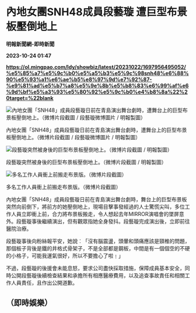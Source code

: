 # 內地女團SNH48成員段藝璇 遭巨型布景板壓倒地上
**明報新聞網-即時新聞**

**2023-10-24 01:47**

**https://ol.mingpao.com/ldy/showbiz/latest/20231022/1697956495052/%e5%85%a7%e5%9c%b0%e5%a5%b3%e5%9c%98snh48%e6%88%90%e5%93%a1%e6%ae%b5%e8%97%9d%e7%92%87-%e9%81%ad%e5%b7%a8%e5%9e%8b%e5%b8%83%e6%99%af%e6%9d%bf%e5%a3%93%e5%80%92%e5%9c%b0%e4%b8%8a%22%20target=%22blank**

![內地女團「SNH48」成員段藝璇日前在青島演出舞台劇時，遭舞台上的巨型布景板壓倒地上。（微博片段截圖 / 段藝璇微博圖片 / 明報製圖）](https://fs.mingpao.com/ldy/20231022/s00009/5cee7960ba9b5cd5d796204be82ad8d9.jpg)

內地女團「SNH48」成員段藝璇日前在青島演出舞台劇時，遭舞台上的巨型布景板壓倒地上。（微博片段截圖 / 段藝璇微博圖片 / 明報製圖）

![段藝璇突然被身後的巨型布景板壓倒地上。（微博片段截圖 / 明報製圖）](https://fs.mingpao.com/ldy/20231022/s00009/5cee6cc8eea49b73e4f52851e458b294.jpg)

段藝璇突然被身後的巨型布景板壓倒地上。（微博片段截圖 / 明報製圖）

![多名工作人員衝上前搬走布景版。（微博片段截圖）](https://fs.mingpao.com/ldy/20231022/s00009/5cee64a1f5713c64b53a3bb67c0d8b9b.jpg)

多名工作人員衝上前搬走布景版。（微博片段截圖）

內地女團「SNH48」成員段藝璇日前在青島演出舞台劇時，舞台上的巨型布景板突然向前倒下，將前方的她壓倒地上，現場目擊事發經過的人士驚慌尖叫，多位工作人員立即衝上前，合力將布景板搬走，令人想起去年MIRROR演唱會的墜屏意外。段藝璇事後繼續演出，但有觀眾指她全身發抖。段藝璇完成演出後，立即前往醫院治療。

段藝璇事後向粉絲報平安，她說︰「沒有腦震盪，頭暈和頭痛應該是頸椎的問題，那個板子背後是鐵的井格式骨架子，不是全部都是鋼板，中間是有一個個空的不硬的小格子，可能我運氣很好，所以不要擔心了啦﹗」

不過，段藝璇的後援會未能息怒，要求公司盡快採取措施，保障成員基本安全，同時公開段藝璇後續檢查結果和承擔所有相應醫療費用，以及追查事故責任和相關工作人員責任，且作出公開道歉。

（即時娛樂）
------